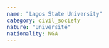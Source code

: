 ```yaml
---
name: "Lagos State University"
category: civil_society
nature: "Université"
nationality: NGA
---
```

    